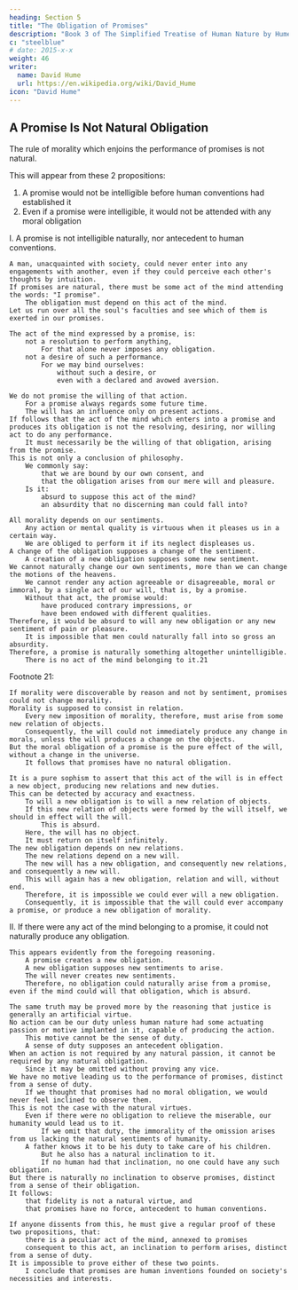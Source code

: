 ```yaml
---
heading: Section 5
title: "The Obligation of Promises"
description: "Book 3 of The Simplified Treatise of Human Nature by Hume"
c: "steelblue"
# date: 2015-x-x
weight: 46
writer:
  name: David Hume
  url: https://en.wikipedia.org/wiki/David_Hume
icon: "David Hume"
---
```




## A Promise Is Not Natural Obligation


The rule of morality which enjoins the performance of promises is not natural.

This will appear from these 2 propositions:

1. A promise would not be intelligible before human conventions had established it
2. Even if a promise were intelligible, it would not be attended with any moral obligation


I. A promise is not intelligible naturally, nor antecedent to human conventions.

    A man, unacquainted with society, could never enter into any engagements with another, even if they could perceive each other's thoughts by intuition.
    If promises are natural, there must be some act of the mind attending the words: "I promise".
        The obligation must depend on this act of the mind.
    Let us run over all the soul's faculties and see which of them is exerted in our promises.

    The act of the mind expressed by a promise, is:
        not a resolution to perform anything,
            For that alone never imposes any obligation.
        not a desire of such a performance.
            For we may bind ourselves:
                without such a desire, or
                even with a declared and avowed aversion.

    We do not promise the willing of that action.
        For a promise always regards some future time.
        The will has an influence only on present actions.
    If follows that the act of the mind which enters into a promise and produces its obligation is not the resolving, desiring, nor willing act to do any performance.
        It must necessarily be the willing of that obligation, arising from the promise.
    This is not only a conclusion of philosophy.
        We commonly say:
            that we are bound by our own consent, and
            that the obligation arises from our mere will and pleasure.
        Is it:
            absurd to suppose this act of the mind?
            an absurdity that no discerning man could fall into?

    All morality depends on our sentiments.
        Any action or mental quality is virtuous when it pleases us in a certain way.
        We are obliged to perform it if its neglect displeases us.
    A change of the obligation supposes a change of the sentiment.
        A creation of a new obligation supposes some new sentiment.
    We cannot naturally change our own sentiments, more than we can change the motions of the heavens.
        We cannot render any action agreeable or disagreeable, moral or immoral, by a single act of our will, that is, by a promise.
        Without that act, the promise would:
            have produced contrary impressions, or
            have been endowed with different qualities.
    Therefore, it would be absurd to will any new obligation or any new sentiment of pain or pleasure.
        It is impossible that men could naturally fall into so gross an absurdity.
    Therefore, a promise is naturally something altogether unintelligible.
        There is no act of the mind belonging to it.21


Footnote 21:

    If morality were discoverable by reason and not by sentiment, promises could not change morality.
    Morality is supposed to consist in relation.
        Every new imposition of morality, therefore, must arise from some new relation of objects.
        Consequently, the will could not immediately produce any change in morals, unless the will produces a change on the objects.
    But the moral obligation of a promise is the pure effect of the will, without a change in the universe.
        It follows that promises have no natural obligation.

    It is a pure sophism to assert that this act of the will is in effect a new object, producing new relations and new duties.
    This can be detected by accuracy and exactness.
        To will a new obligation is to will a new relation of objects.
        If this new relation of objects were formed by the will itself, we should in effect will the will.
            This is absurd.
        Here, the will has no object.
        It must return on itself infinitely.
    The new obligation depends on new relations.
        The new relations depend on a new will.
        The new will has a new obligation, and consequently new relations, and consequently a new will.
        This will again has a new obligation, relation and will, without end.
        Therefore, it is impossible we could ever will a new obligation.
        Consequently, it is impossible that the will could ever accompany a promise, or produce a new obligation of morality.


II. If there were any act of the mind belonging to a promise, it could not naturally produce any obligation.

    This appears evidently from the foregoing reasoning.
        A promise creates a new obligation.
        A new obligation supposes new sentiments to arise.
        The will never creates new sentiments.
        Therefore, no obligation could naturally arise from a promise, even if the mind could will that obligation, which is absurd.

    The same truth may be proved more by the reasoning that justice is generally an artificial virtue.
    No action can be our duty unless human nature had some actuating passion or motive implanted in it, capable of producing the action.
        This motive cannot be the sense of duty.
        A sense of duty supposes an antecedent obligation.
    When an action is not required by any natural passion, it cannot be required by any natural obligation.
        Since it may be omitted without proving any vice.
    We have no motive leading us to the performance of promises, distinct from a sense of duty.
        If we thought that promises had no moral obligation, we would never feel inclined to observe them.
    This is not the case with the natural virtues.
        Even if there were no obligation to relieve the miserable, our humanity would lead us to it.
            If we omit that duty, the immorality of the omission arises from us lacking the natural sentiments of humanity.
        A father knows it to be his duty to take care of his children.
            But he also has a natural inclination to it.
            If no human had that inclination, no one could have any such obligation.
    But there is naturally no inclination to observe promises, distinct from a sense of their obligation.
    It follows:
        that fidelity is not a natural virtue, and
        that promises have no force, antecedent to human conventions.

    If anyone dissents from this, he must give a regular proof of these two propositions, that:
        there is a peculiar act of the mind, annexed to promises
        consequent to this act, an inclination to perform arises, distinct from a sense of duty.
    It is impossible to prove either of these two points.
        I conclude that promises are human inventions founded on society's necessities and interests.


